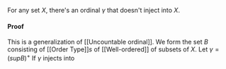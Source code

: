 For any set $X$, there's an ordinal $\gamma$ that doesn't inject into $X$.
#### Proof
This is a generalization of [[Uncountable ordinal]].
We form the set $B$ consisting of [[Order Type]]$s$ of [[Well-ordered]] of subsets of $X$. Let $\gamma=(supB)^{+}$
If $\gamma$ injects into 